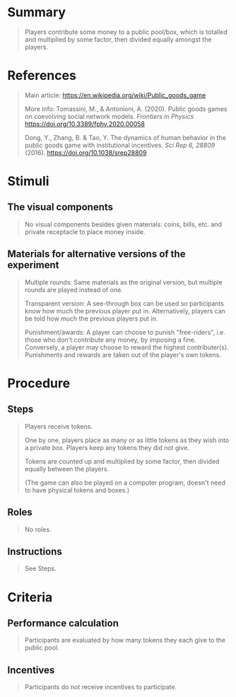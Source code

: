 # Summary
> Players contribute some money to a public pool/box, which is totalled and multiplied by some factor, then divided equally amongst the players.

# References
> Main article: https://en.wikipedia.org/wiki/Public_goods_game
> 
> More info: Tomassini, M., &amp; Antonioni, A. (2020). Public goods games on coevolving social network models. _Frontiers in Physics_ https://doi.org/10.3389/fphy.2020.00058
> 
> Dong, Y., Zhang, B. & Tao, Y. The dynamics of human behavior in the public goods game with institutional incentives. _Sci Rep 6, 28809_ (2016). https://doi.org/10.1038/srep28809

# Stimuli
## The visual components
> No visual components besides given materials: coins, bills, etc. and private receptacle to place money inside.

## Materials for alternative versions of the experiment 
> Multiple rounds: Same materials as the original version, but multiple rounds are played instead of one.
> 
> Transparent version: A see-through box can be used so participants know how much the previous player put in. Alternatively, players can be told how much the previous players put in.
> 
> Punishment/awards: A player can choose to punish "free-riders", i.e. those who don't contribute any money, by imposing a fine. Conversely, a player may choose to reward the highest contributer(s). Punishments and rewards are taken out of the player's own tokens.

# Procedure
## Steps
> Players receive tokens.
> 
> One by one, players place as many or as little tokens as they wish into a private box. Players keep any tokens they did not give.
> 
> Tokens are counted up and multiplied by some factor, then divided equally between the players.
> 
> (The game can also be played on a computer program, doesn't need to have physical tokens and boxes.)

## Roles 
> No roles.

## Instructions
> See Steps.

# Criteria
## Performance calculation
> Participants are evaluated by how many tokens they each give to the public pool.

## Incentives
> Participants do not receive incentives to participate.

